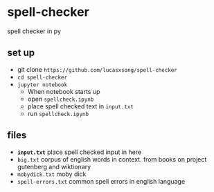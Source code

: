 # spell-checker
spell checker in py

## set up
- git clone `https://github.com/lucasxsong/spell-checker`
- `cd spell-checker`
- `jupyter notebook`
  - When notebook starts up
  - open `spellcheck.ipynb`
  - place spell checked text in `input.txt`
  - run `spellcheck.ipynb`

## files

- **`input.txt`** place spell checked input in here
- `big.txt` corpus of english words in context. from books on project gutenberg and wiktionary
- `mobydick.txt` moby dick 
- `spell-errors.txt` common spell errors in english language
